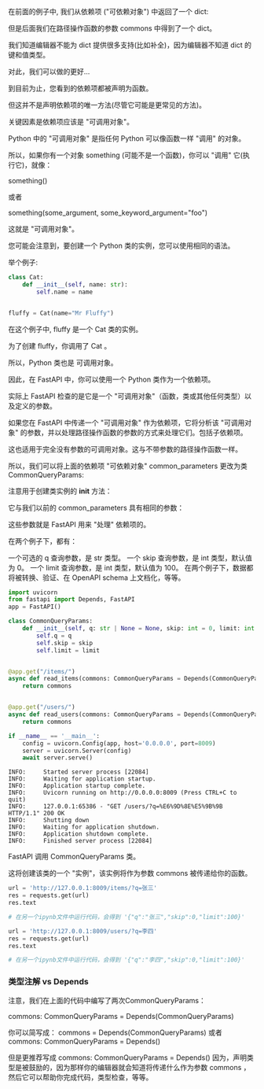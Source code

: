 在前面的例子中, 我们从依赖项 ("可依赖对象") 中返回了一个 dict:

但是后面我们在路径操作函数的参数 commons 中得到了一个 dict。

我们知道编辑器不能为 dict 提供很多支持(比如补全)，因为编辑器不知道 dict 的键和值类型。

对此，我们可以做的更好...

到目前为止，您看到的依赖项都被声明为函数。

但这并不是声明依赖项的唯一方法(尽管它可能是更常见的方法)。

关键因素是依赖项应该是 "可调用对象"。

Python 中的 "可调用对象" 是指任何 Python 可以像函数一样 "调用" 的对象。

所以，如果你有一个对象 something (可能不是一个函数)，你可以 "调用" 它(执行它)，就像：

something()

或者

something(some_argument, some_keyword_argument="foo")

这就是 "可调用对象"。

您可能会注意到，要创建一个 Python 类的实例，您可以使用相同的语法。

举个例子:

```python
class Cat:
    def __init__(self, name: str):
        self.name = name


fluffy = Cat(name="Mr Fluffy")
```

在这个例子中, fluffy 是一个 Cat 类的实例。

为了创建 fluffy，你调用了 Cat 。

所以，Python 类也是 可调用对象。

因此，在 FastAPI 中，你可以使用一个 Python 类作为一个依赖项。

实际上 FastAPI 检查的是它是一个 "可调用对象"（函数，类或其他任何类型）以及定义的参数。

如果您在 FastAPI 中传递一个 "可调用对象" 作为依赖项，它将分析该 "可调用对象" 的参数，并以处理路径操作函数的参数的方式来处理它们。包括子依赖项。

这也适用于完全没有参数的可调用对象。这与不带参数的路径操作函数一样。

所以，我们可以将上面的依赖项 "可依赖对象" common_parameters 更改为类 CommonQueryParams:

注意用于创建类实例的 __init__ 方法：

它与我们以前的 common_parameters 具有相同的参数：

这些参数就是 FastAPI 用来 "处理" 依赖项的。

在两个例子下，都有：

一个可选的 q 查询参数，是 str 类型。
一个 skip 查询参数，是 int 类型，默认值为 0。
一个 limit 查询参数，是 int 类型，默认值为 100。
在两个例子下，数据都将被转换、验证、在 OpenAPI schema 上文档化，等等。

```python
import uvicorn
from fastapi import Depends, FastAPI
app = FastAPI()

class CommonQueryParams:
    def __init__(self, q: str | None = None, skip: int = 0, limit: int = 100):
        self.q = q
        self.skip = skip
        self.limit = limit


@app.get("/items/")
async def read_items(commons: CommonQueryParams = Depends(CommonQueryParams)):
    return commons


@app.get("/users/")
async def read_users(commons: CommonQueryParams = Depends(CommonQueryParams)):
    return commons

if __name__ == '__main__':
    config = uvicorn.Config(app, host='0.0.0.0', port=8009)
    server = uvicorn.Server(config)
    await server.serve()
```
```log
INFO:     Started server process [22084]
INFO:     Waiting for application startup.
INFO:     Application startup complete.
INFO:     Uvicorn running on http://0.0.0.0:8009 (Press CTRL+C to quit)
INFO:     127.0.0.1:65386 - "GET /users/?q=%E6%9D%8E%E5%9B%9B HTTP/1.1" 200 OK
INFO:     Shutting down
INFO:     Waiting for application shutdown.
INFO:     Application shutdown complete.
INFO:     Finished server process [22084]
```
FastAPI 调用 CommonQueryParams 类。

这将创建该类的一个 "实例"，该实例将作为参数 commons 被传递给你的函数。

```python
url = 'http://127.0.0.1:8009/items/?q=张三' 
res = requests.get(url) 
res.text

# 在另一个ipynb文件中运行代码，会得到 '{"q":"张三","skip":0,"limit":100}'
```

```python
url = 'http://127.0.0.1:8009/users/?q=李四' 
res = requests.get(url) 
res.text

# 在另一个ipynb文件中运行代码，会得到 '{"q":"李四","skip":0,"limit":100}'
```

### 类型注解 vs Depends
注意，我们在上面的代码中编写了两次CommonQueryParams：

commons: CommonQueryParams = Depends(CommonQueryParams)

你可以简写成：
commons = Depends(CommonQueryParams)
或者
commons: CommonQueryParams = Depends()

但是更推荐写成 commons: CommonQueryParams = Depends()
因为，声明类型是被鼓励的，因为那样你的编辑器就会知道将传递什么作为参数 commons ，然后它可以帮助你完成代码，类型检查，等等。